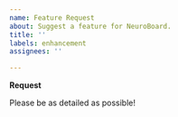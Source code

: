```yaml
---
name: Feature Request
about: Suggest a feature for NeuroBoard.
title: ''
labels: enhancement
assignees: ''

---
```


**Request**

Please be as detailed as possible!
